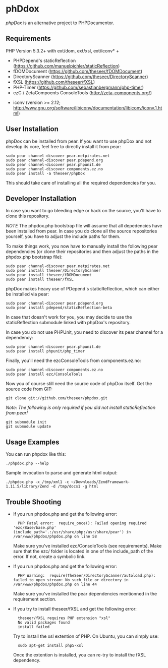 ﻿phDdox
======

*phpDox* is an alternative project to PHPDocumentor.


Requirements
------------

PHP Version 5.3.2+ with ext/dom, ext/xsl, ext/iconv*
                   +
- PHPDepend's staticReflection (https://github.com/manuelpichler/staticReflection)
- fDOMDocument (https://github.com/theseer/fDOMDocument)
- DirectoryScanner (https://github.com/theseer/DirectoryScanner)
- fXSL (https://github.com/theseer/fXSL)
- PHP-Timer (https://github.com/sebastianbergmann/php-timer)
- ezC / ZetaCompoents ConsoleTools (http://zeta-components.org/)


* iconv (version >= 2.12; http://www.gnu.org/software/libiconv/documentation/libiconv/iconv.1.html)


User Installation
-----------------

phpDox can be installed from pear. If you want to use phpDox and not develop its core, feel
free to directly install it from pear:

    sudo pear channel-discover pear.netpirates.net
    sudo pear channel-discover pear.pdepend.org
    sudo pear channel-discover pear.phpunit.de
    sudo pear channel-discover components.ez.no
    sudo pear install -a theseer/phpDox


This should take care of installing all the required dependencies for you.


Developer Installation
----------------------

In case you want to go bleeding edge or hack on the source, you'll have to clone this repository.

 *NOTE*
    The phpdox.php bootstrap file will assume that all depedencies have been installed from pear. In case
    you do clone all the source repositories yourself, you have to adjust the include paths for them.


To make things work, you now have to manually install the following pear dependencies (or clone their
repositories and then adjust the paths in the phpdox.php bootstrap file):

    sudo pear channel-discover pear.netpirates.net
    sudo pear install theseer/DirectoryScanner
    sudo pear install theseer/fDOMDocument
    sudo pear install theseer/fXSL

phpDox makes heavy use of PDepend's staticReflection, which can either be installed via pear:

    sudo pear channel-discover pear.pdepend.org
    sudo pear install pdepend/staticReflection-beta

In case that doesn't work for you, you may decide to use the staticReflection submodule linked
with phpDox's repository.

In case you do not use PHPUnit, you need to discover its pear channel for a dependency:

    sudo pear channel-discover pear.phpunit.de
    sudo pear install phpunit/php_timer

Finally, you'll need the ezcConsoleTools from components.ez.no:

    sudo pear channel-discover components.ez.no
    sudo pear install ezc/ConsoleTools


Now you of course still need the source code of phpDox itself.
Get the source code from GIT:

    git clone git://github.com/theseer/phpdox.git

_Note: The following is only required if you did not install staticReflection from pear!_

    git submodule init
    git submodule update


Usage Examples
--------------

You can run phpdox like this:

    ./phpdox.php --help

Sample invocation to parse and generate html output:

    ./phpdox.php -x /tmp/xml1 -c ~/Downloads/ZendFramework-1.11.5/library/Zend -d /tmp/docs1 -g html


Trouble Shooting
----------------

* If you run phpdox.php and get the following error:

        PHP Fatal error:  require_once(): Failed opening required 'ezc/Base/base.php' (include_path='.:/usr/share/php:/usr/share/pear') in /var/www/phpdox/phpdox.php on line 58

    Make sure you've installed ezc/ConsoleTools (see requirements).
    Make sure that the ezc/ folder is located in one of the include_path of the error. If not, create a symbolic link.

* If you run phpdox.php and get the following error:

        PHP Warning:  require(TheSeer/DirectoryScanner/autoload.php): failed to open stream: No such file or directory in /var/www/phpdox/phpdox.php on line 44

    Make sure you've installed the pear dependencies mentionned in the requirement section.

* If you try to install theseer/fXSL and get the following error:

        theseer/fXSL requires PHP extension "xsl"
        No valid packages found
        install failed

    Try to install the xsl extention of PHP. On Ubuntu, you can simply use:

        sudo apt-get install php5-xsl

    Once the extention is installed, you can re-try to install the fXSL dependency.